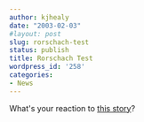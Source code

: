 ```yaml
---
author: kjhealy
date: "2003-02-03"
#layout: post
slug: rorschach-test
status: publish
title: Rorschach Test
wordpress_id: '258'
categories:
- News
---
```


What's your reaction to [this story](http://www.nydailynews.com/news/story/56497p-52905c.html "NY Daily News - News - Daily News Exclusive: He takes fatal OD as Internet pals watch")?
